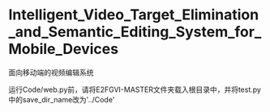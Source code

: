 # Intelligent_Video_Target_Elimination_and_Semantic_Editing_System_for_Mobile_Devices
面向移动端的视频编辑系统
   
运行Code/web.py前，请将E2FGVI-MASTER文件夹载入根目录中，并将test.py中的save_dir_name改为'../Code'